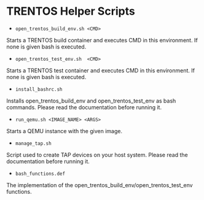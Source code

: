 # TRENTOS Helper Scripts

* `open_trentos_build_env.sh <CMD>`

Starts a TRENTOS build container and executes CMD in this environment. If none
is given bash is executed.

* `open_trentos_test_env.sh  <CMD>`

Starts a TRENTOS test container and executes CMD in this environment. If none
is given bash is executed.

* `install_bashrc.sh`

Installs open_trentos_build_env and open_trentos_test_env as bash commands.
Please read the documentation before running it.

* `run_qemu.sh <IMAGE_NAME> <ARGS>`

Starts a QEMU instance with the given image.

* `manage_tap.sh`

Script used to create TAP devices on your host system. Please read the
documentation before running it.

* `bash_functions.def`

The implementation of the open_trentos_build_env/open_trentos_test_env
functions.
